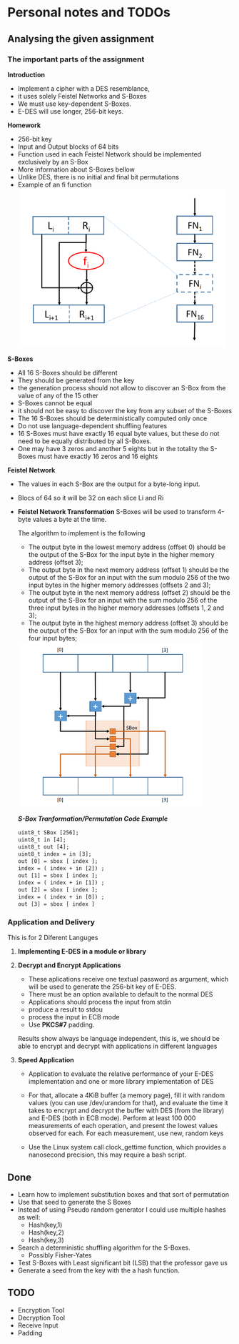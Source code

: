 # Personal notes and TODOs

## Analysing the given assignment

### The important parts of the assignment

**Introduction**

* Implement a cipher with a DES resemblance,
* it uses solely Feistel Networks and S-Boxes
* We must use key-dependent S-Boxes. 
* E-DES will use longer, 256-bit keys.

**Homework**

* 256-bit key
* Input and Output blocks of 64 bits
* Function used in each Feistel Network should be implemented exclusively
by an S-Box
* More information about S-Boxes bellow
* Unlike DES, there is no initial and final bit permutations
* Example of an fi function
    <img src="images/feistelNetwork.png">

**S-Boxes** 
* All 16 S-Boxes should be different 
* They should be generated from the key
* the generation process should not allow to discover an S-Box from the value of any of the 15 other
* S-Boxes cannot be equal
* it should not be easy to discover the key from any subset of the S-Boxes
* The 16 S-Boxes should be deterministically computed only once
* Do not use language-dependent shuffling features
* 16 S-Boxes must have exactly 16 equal byte values, but these do not need to be equally distributed by all S-Boxes. 
* One may have 3 zeros and another 5 eights but in the totality the S-Boxes must have exactly 16 zeros and 16 eights

**Feistel Network**
* The values in each S-Box are the output for a byte-long input.
* Blocs of 64 so it will be 32 on each slice Li and Ri

* **Feistel Network Transformation**
    S-Boxes will be used to transform 4-byte values a byte at the time.
    
    The algorithm to implement is the following
    * The output byte in the lowest memory address (offset 0) should be the output of the S-Box for the input byte in the higher memory address (offset 3);
    * The output byte in the next memory address (offset 1) should be the output of the S-Box for an input with the sum modulo 256 of the two input bytes in the higher memory addresses (offsets 2 and 3);
    * The output byte in the next memory address (offset 2) should be the output of the S-Box for an input with the sum modulo 256 of the three input bytes in the higher memory addresses (offsets 1, 2 and 3);
    * The output byte in the highest memory address (offset 3) should be the output of the S-Box for an input with the sum modulo 256 of the four input bytes;

    <img src="images/tranformation-function.png">

    ***S-Box Tranformation/Permutation Code Example***
    ```
    uint8_t SBox [256];
    uint8_t in [4];
    uint8_t out [4];
    uint8_t index = in [3];
    out [0] = sbox [ index ];
    index = ( index + in [2]) ;
    out [1] = sbox [ index ];
    index = ( index + in [1]) ;
    out [2] = sbox [ index ];
    index = ( index + in [0]) ;
    out [3] = sbox [ index ]
    ```

### Application and Delivery

This is for 2 Diferent Languges

1. **Implementing E-DES in a module or library**

2. **Decrypt and Encrypt Applications**

    * These aplications receive one textual password as argument, which will be used to generate the 256-bit key of E-DES. 
    * There must be an option available to default to the normal DES
    * Applications should process the input from stdin
    * produce a result to stdou
    * process the input in ECB mode
    * Use **PKCS#7** padding.

    Results show always be language independent, this is, we should be able to encrypt and decrypt with applications in different languages

3. **Speed Application**

    * Application to evaluate the relative performance of your E-DES implementation
    and one or more library implementation of DES

    * For that, allocate a 4KiB buffer (a memory page), fill it with random values (you can use /dev/urandom for that), and evaluate the time it takes to encrypt and decrypt the buffer with DES (from the library) and E-DES (both in ECB mode). Perform at least 100 000 measurements of each operation, and present the lowest values observed for each. For each measurement, use new, random keys

    * Use the Linux system call clock_gettime function, which provides a nanosecond precision, this may require a bash script.



## Done

* Learn how to implement substitution boxes and that sort of permutation
* Use that seed to generate the S Boxes
* Instead of using Pseudo random generator I could use multiple hashes as well:
    * Hash(key,1)
    * Hash(key,2)
    * Hash(key,3)
* Search a deterministic shuffling algorithm for the S-Boxes. 
    * Possibly Fisher-Yates
* Test S-Boxes with Least significant bit (LSB) that the professor gave us
* Generate a seed from the key with the a hash function.


## TODO

* Encryption Tool
* Decryption Tool
* Receive Input
* Padding

